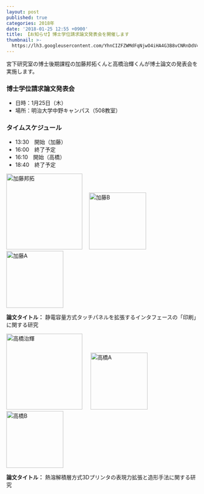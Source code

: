 ```yaml
---
layout: post
published: true
categories: 2018年
date: '2018-01-25 12:55 +0900'
title: 【お知らせ】博士学位請求論文発表会を開催します
thumbnail: >-
  https://lh3.googleusercontent.com/YhnCIZFZWMdFqNjwO4iHA4G3B8vCNRnDdV4FOT9zzQGtj51tZ4pcv9nqIO_BCJisG-hMQOLJG2J93E-sD3VaoghzucQ-6ESBmEGAp7kkWmRugS_THdAbPvwOHRwFw7Gmszm--BaAkyQGKOb4sqbTqwwkA88pD3Lvp93-u-xTR-fPPLZjUKpbJk8zLhw5BNcMmLbJMOCJCLA_xaJtGrRnErGcMrNFzkaneOgvANYxCkZKvznM2abyj6l_ajPEmc7zPeGUA2tZiWSYSDy4qKqn8ExwZBMroOwKD7UPsLk8DjrWTukCMu1mTwekjWTnIoEruNxj64NYnfxCZY2qk0kz7SAdV79bMV3uOBFw_iGfg_tuBOF8y07o2cIMMOY1xetQFDsVB4tKJiRN04527laR8-cz7DpC3etDwHySDBLyPUl0NrA3SlTNSoNRAbRLk5XgmU5CcpysOzxw9TJZ3QtjHjHl1XwyLU5dlpngTIi7hjiZOiCFtLJAbwxVrTxD70SChPGlAPYh6mJsPmR1zQlQKD2AV-UoB1KCSfew5oKciDqBSGqVzIcteZvrZ5mhwLFRzZVSaM6AzkYv1zJdEN2AmxEQJn6N_zhD811kfV0=w1280-h720-no?pageId=103824382426691254815
---
```

宮下研究室の博士後期課程の加藤邦拓くんと高橋治輝くんが博士論文の発表会を実施します。

<!-- ちょっとした文章 -->

### 博士学位請求論文発表会

- 日時：1月25日（木）
- 場所：明治大学中野キャンパス（508教室）

### タイムスケジュール

- 13:30　開始（加藤）
- 16:00　終了予定
- 16:10　開始（高橋）
- 18:40　終了予定

<img src="https://lh3.googleusercontent.com/5IkTw9vphqaxb_NXuWfnJlXc9S7lKhaxsaNx28AzSeqMTWsPKeLieLocf29Rb7bGnzvUo5Pfq0R-zACPxIuJUW6-EAoj_dCrPzB_nQ4Sk9v76TQmu7lAX5xWhRHef2IWqhOmQQGa_KfmMZ-NTgAVXK7Oi2MBkBHmYYHtXZE88X7t-zH_hp75pSMo77k7HhJj4P6jBo7ujehNceQHuUzHQSic7YZWUfavpCI35acYWlMXaD7zLzLj6Y4mMG6tIuWFZ-lVZF8j7FXNyN4vAPNf41fWzhbdrDkqkyXOBaXB-CQTdCJvEol7KT95TFtU8jyQglZVNIPRipI7upEOE6-CCbW43RnNzbKvpDcgK7YpSd2v0MpjPf-S-oSo6vOdEwmqwjfzsOuUZ8OZO-GigziDDBzBQiVayRHGQ3JWyBMHUTfSdtKVXdvj8R32ZRCh_m1WR0A9YZrSCZauRNovmPiS5N9RW3EY9jTje6y6rgxA-x6CPvhVdrKNFOBputr1C9WdfkxHIX7GLAmmeoje3FYS4vS190QuW-ef7u1teXMvj8ismsgCaI0X4yZPwqnAzM8WK9fjdfYxOjDUPSV2pG4zXHQu9-5n1IJnoetxWsnM1AZG7EQw4I7Tcg=s200" alt="加藤邦拓"  style="width:200px;"  /> 　<img src="https://lh3.googleusercontent.com/cwRpNNl_YhipRVHUyJRRYgZLzIid2FTmtcSTnTMHBMyKOM2Ucd15pj2I7cZGW8HpnGWDtLyeC8FmJUaTc7x2nbX7dkE1TOuSFq5inXsdmPMpFaXRB3gEXYPqDUA6DiL4FwWpFpsY4qOqtGq-CT3_dpuM5GhRVs0DCLPEUj-FAljQd96hMUJU_wM65bEAk7jxqKoG9hq5Gl2hDQMlZb1PUSDt29aARCWg5T75bB8wzTh4a3DxSF4UqBE1Wh-w9Ylu_QKAg-kH45MPUlHS01-9xMOR5S5_C4W7XbvcQTZ1lge3Gq64bD_6_ypQS8BuVG3mSR2QZzzb377QHM_IW3ytMcpcZZwo-i1p6iaCtK4UJ-SBvPwfV3BBqPgmeQUyOUTq0TMpK3yP2TmFOvLt5C2QBuwOfEubZ_Ho_0i6w1exiOPwA1Mt670lJ_HESb1EDOqivxvyQY9niRNtkXpZypy-6SG3Afn2tDCiUF0Z1bPp5jF51VVFS1OMdAeNNppJ7tblgj_X4E3c07M5p-GBkpB7MHmNEdAVLRVb0r9VaSy7D4fhBiDgnjYtvPA3Mo0HGCrugD5LPoQUVF1fkW39J2qhKh_yy230g4uqlZFEtc-Ccsn7JKSFB6sui9mQ7Kfict1puDSD8RATtd0FChSu8FWu8oCz58Wr4132Yg=s150" alt="加藤B" style="width:150px;" /><img src="https://lh3.googleusercontent.com/kymJxF5JjY9OkfaL9uUasbGcK7yo2dsbzFoCFGa_4Q6gq4sNJZY2azc_3S1RsEtXu22VCF-MvHB_zvrX_EdWpNgVlvS59AcFfHopYTVC9KxPN29YlKDewuCmhbMwiXo3aUd0mSG_-OtMQ5_BOM_Q3tT3sr9QAu5MgYdW_C2utCRq7xWsYCIa8eT-IsYqzAPwRIZiJAdi1X_b716RyFiCHeHoxbN4S99HlZibk9PiIs_zUiqaPgwyf22RW9TfERkDxRU3sL7gS8sWwS-fz-1wPUpNcG4lnPCYcFqjyLxlJU72j3S8HJIJtKeARfSL51DrkV2GRwq2x6iP4HTHL1hvLBUQrAnAa6B7Jp6ckQMIg-GBFlqky5my5Fjb0AmyHnpGYQzGkOWWcFOyc2YgnB_CpuqJSQj1k8Uw2T0MANT8Wajr9RH9mh0BCqVxxHsrPxjxiLozYWPzSs9_FQtGQr60dlHMJKzw-02Fu4iM1hWIwFtyebNqwYMJ7zyG3ovLmchK7Ocw5FGxGXaZ6G-fqfY4doV0LMAcTVg_BxitGvUIGPHLzooEE6AYUj11bz_Lu8-Iw5TYk-JbEi5JIWAzYOI9wE3nHJ0CDry3WIU_U1iDidUB5zRBr7xz8TRoSQKjeZSwTc3bAiq82j_RYeBUpXVvC11U2g1UjKNwLA=s150" alt="加藤A" style="width:150px;" />

**論文タイトル：** 静電容量方式タッチパネルを拡張するインタフェースの「印刷」に関する研究
  
<img src="https://lh3.googleusercontent.com/ZFWDZ55kZEFAsXTyU9mG945Qdz_9bWAgMQLOPOULvTJ48c3uKceFkjbBc999GZNO8ypdU_ECXZwxvxGQPorIL9BJsa-XMOTH5YDEusbmPR_KxGUJcgUVQsyAXhRW3Uj6pmMcaacl47-e1FTvKpqvNNFCHla4gBsyiGEizCPCJsZDG1aUHRpbp7aelffe81lfLhsTSdC4ZcJFRFf0nWuelAPqkP6kWwT_fCfiCsMgkidu7XQKVo2y0HP15jlmnmJ7W4YrxyHBu3JxaZXZkCJqLpThWphvCuRKoy1Eml7a9XEiFwJgELmgwv4ZJI77eO-l6HCdvZvI-9LS88TwNCSm2aa6PFXf9GBUXu3F4bCqh3PAqHeyRtnXGbXYF-Kt2Fi8aLe9smAeKi_HT2Hn08trtkRJD6vyNM7e-GmwnXfSTq5fRwL7kmOeZFbWmRPcq4WtHabcDnF557DxatbtPsIBdok6QuyTx4zRI9uMgaj5C6UG-JYM741ojHK5WiAkfL8TdWdvImV-kRU6bD7RhRERpknKaowy3JGyOssKV-Crx3Pq0wRtV2LQ-z56mTcbY0PysGxG-tF5TewkNDrZ11Fob9Cm_Tm3IaeEFpDmLTGP3o0Y-Arq10Ljtg=s200" alt="高橋治輝" style="width:200px;"  /> 　 <img src="https://lh3.googleusercontent.com/_LxeviRUaiK-WXX8YVUm6WpaEgclJFXIoavQk1TByo1fM-8bt0Fw2FCloeyOO6dC_erCknl71T5UbVWA_x6bbtJSMDYbje_A6cNrbypM1vtOvk0LlaKobFAeryKYZcRGYNXxaRyWOdyRbX4oLaqTMK1C5FbtIo_VWBefpQJbIX1FEavVKti1mKFGEvTsY8UixKppGKj1awL7eG0L0QGsqWf5xFEQ-_9twEUIVT7uE2TqYnhRQsROvucWz3LgzKH7dOQACVyJxUxTghvXCK_zCeKfJV7vMp2XyeDxf7gk2ZjvOxjI6FGQDVX4fjYhtmnhz4SfNikqsu2gL6Cuxh1CDMfVgeCJnRw1ZofTdSfbHxzuNojiba_hCq29rg6R4un69S9dVNpfujfRieMJjVbD6t7pcVMbe0J4bsbQnam2Y6gOaXdgHXddxwL2DS5jtC0ShNHZb9TZJEAFwDWp3mZW65yQCUmZQZ4heOge44PtKHkh1A8N7F91Ji82GhKeWJ_2a36RsbRVDBQrbYDig-_egpp-BQMGh8NWIlwuDWnJ0E7DsmNS5qcdxwpNKi3bOQqm9vCTFYRy9-z2wEhvLlw8-4ZSUCFUfY97ugZYEsyuLCDRNtaFLGMesZaqDMXVnMEVnm5yjlr0_kwz7CWG0fpyafjM3z96tIQEww=s150" alt="高橋A" style="width:150px;" /><img src="https://lh3.googleusercontent.com/kweXRecwHKUpI7tUbSIyiRFoegkRFHVFiqaE5z22N1rcFxWVWGqAo8bJ8ULRvotb5QG3MUhD9wGa0Lm0qWofgSfoWC3kdQRve6LBF6iCWFgtgxQjspCBxJhexrpU6qUCOw-wg6ztUyBudQcxbk_0vwSK89e7paOeKtXALJARkO4D3QgTryE1jyL070bujC79D2hajzFGJz4x_tYfArbY-Cxt9jzrk9OqtxLNcumL5RVcd7FOU4hT2HQ1omsMrPrgXO1zjPtDCWI9kuHqwtvv25L8wxQpXk4O7y2GF7Dv3lHJqIXYqzQWQnEJMK-FXJrBZ1GFJcY53meM-VOdZlukrLpk5SZyeTJX_987F0FtVOjtEI1XeziDF5C0fSV9TaKsWGSZ6EA0YSHlGrq1kUcVDbNlD57j3QE8YbKVNCwAoS7oJxKQeQR7tv2qN_deFbeN7JltSqP4Fv-1HN3kAh-u5Ju9G-iE1Gni6v_RbWSnFUFOs9HSALfiNrgwlE4ZwPoX9zY9qMDVL2ko6CL3VkAYL02xzfbAU-RgL4fyujqdvbgcxCZDwE_vhlyBO3ufGa21pSyuOERCdmu7HTAReK6lj1q4a4q1VEFZiImmSuwetLf-ggYrlmyIWSzzEK_OjnYNlvNJX4skpbnD0AgWNTuFtUZBJ0_rAcYpJQ=s150" alt="高橋B" style="width:150px;" />

**論文タイトル：** 熱溶解積層方式3Dプリンタの表現力拡張と造形手法に関する研究
